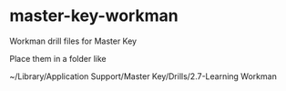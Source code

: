 master-key-workman
==================

Workman drill files for Master Key

Place them in a folder like

~/Library/Application Support/Master Key/Drills/2.7-Learning Workman